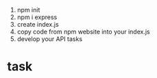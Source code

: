 1. npm init
2. npm i express
3. create index.js
4. copy code from npm website into your index.js
5. develop your API tasks
# task
